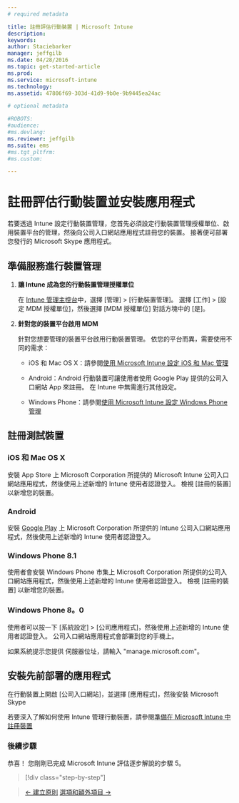 ```yaml
---
# required metadata

title: 註冊評估行動裝置 | Microsoft Intune
description:
keywords:
author: Staciebarker
manager: jeffgilb
ms.date: 04/28/2016
ms.topic: get-started-article
ms.prod:
ms.service: microsoft-intune
ms.technology:
ms.assetid: 47806f69-303d-41d9-9b0e-9b9445ea24ac

# optional metadata

#ROBOTS:
#audience:
#ms.devlang:
ms.reviewer: jeffgilb
ms.suite: ems
#ms.tgt_pltfrm:
#ms.custom:

---
```


# 註冊評估行動裝置並安裝應用程式
若要透過 Intune 設定行動裝置管理，您首先必須設定行動裝置管理授權單位、啟用裝置平台的管理，然後向公司入口網站應用程式註冊您的裝置。 接著便可部署您發行的 Microsoft Skype 應用程式。

## 準備服務進行裝置管理

1.  **讓 Intune 成為您的行動裝置管理授權單位**

    在 [Intune 管理主控台](https://manage.microsoft.com/)中，選擇 [管理] &gt; [行動裝置管理]。 選擇 [工作] > [設定 MDM 授權單位]，然後選擇 [MDM 授權單位] 對話方塊中的 [是]。

2.  **針對您的裝置平台啟用 MDM**

    針對您想要管理的裝置平台啟用行動裝置管理。 依您的平台而異，需要使用不同的需求：

    -   iOS 和 Mac OS X：請參閱[使用 Microsoft Intune 設定 iOS 和 Mac 管理](/Intune/Deploy-Use/set-up-ios-and-mac-management-with-microsoft-intune)

    -   Android：Android 行動裝置可讓使用者使用 Google Play 提供的公司入口網站 App 來註冊。 在 Intune 中無需進行其他設定。

    -   Windows Phone：請參閱[使用 Microsoft Intune 設定 Windows Phone 管理](/Intune/Deploy-Use/set-up-windows-phone-management-with-microsoft-intune)

## 註冊測試裝置

### iOS 和 Mac OS X
安裝 App Store 上 Microsoft Corporation 所提供的 Microsoft Intune 公司入口網站應用程式，然後使用上述新增的 Intune 使用者認證登入。 檢視 [註冊的裝置]  以新增您的裝置。

### Android
安裝 [Google Play](http://go.microsoft.com/fwlink/p/?LinkId=386612) 上 Microsoft Corporation 所提供的 Intune 公司入口網站應用程式，然後使用上述新增的 Intune 使用者認證登入。

### Windows Phone 8.1
使用者會安裝 Windows Phone 市集上 Microsoft Corporation 所提供的公司入口網站應用程式，然後使用上述新增的 Intune 使用者認證登入。  檢視 [註冊的裝置]  以新增您的裝置。

 ### Windows Phone 8。0
 使用者可以按一下 [系統設定] &gt; [公司應用程式]，然後使用上述新增的 Intune 使用者認證登入。 公司入口網站應用程式會部署到您的手機上。

如果系統提示您提供 伺服器位址，請輸入 "manage.microsoft.com"。


## 安裝先前部署的應用程式
在行動裝置上開啟 [公司入口網站]，並選擇 [應用程式]，然後安裝 Microsoft Skype

若要深入了解如何使用 Intune 管理行動裝置，請參閱[準備在 Microsoft Intune 中註冊裝置](/Intune/deploy-use/get-ready-to-enroll-devices-in-microsoft-intune)

### 後續步驟
恭喜！ 您剛剛已完成 Microsoft Intune 評估逐步解說的步驟 5。

>[!div class="step-by-step"]

>[&larr; 建立原則](.\get-started-with-a-30-day-trial-of-microsoft-intune-step-4.md)     [選項和額外項目 &rarr;](.\get-started-with-a-30-day-trial-of-microsoft-intune-step-6.md)  


<!--HONumber=May16_HO2-->


